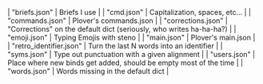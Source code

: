 | "briefs.json"           | Briefs I use                                                        |
| "cmd.json"              | Capitalization, spaces, etc...                                      |
| "commands.json"         | Plover's commands.json                                              |
| "corrections.json"      | "Corrections" on the default dict (seriously, who writes ha-ha-ha?) |
| "emoji.json"            | Typing Emojis with steno                                            |
| "main.json"             | Plover's main.json                                                  |
| "retro_identifier.json" | Turn the last N words into an identifier                            |
| "syms.json"             | Type out punctuation with a given alignment                         |
| "users.json"            | Place where new binds get added, should be empty most of the time   |
| "words.json"            | Words missing in the default dict                                   |

